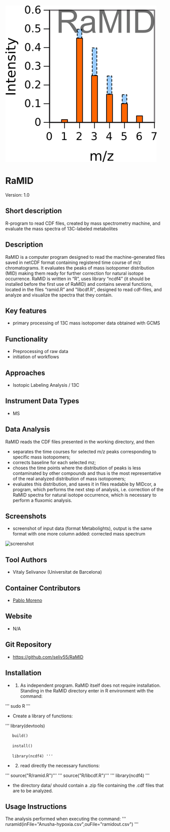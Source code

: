 ![Logo](figs/logo.png)

# RaMID
Version: 1.0

## Short description
R-program to read CDF files, created by mass spectrometry machine, and evaluate the mass spectra of 13C-labeled metabolites 

## Description

RaMID is a computer program designed to read the machine-generated files saved in netCDF format containing registered time course of m/z chromatograms. It evaluates the peaks of mass isotopomer distribution (MID) making them ready for further correction for natural isotope occurrence.
RaMID is written in “R”, uses library “ncdf4” (it should be installed before the first use of RaMID)  and contains several functions, located in the files “ramid.R” and "libcdf.R", designed to read cdf-files, and analyze and visualize  the spectra that they contain.

## Key features

- primary processing of 13C mass isotopomer data obtained with GCMS

## Functionality

- Preprocessing of raw data
- initiation of workflows

## Approaches

- Isotopic Labeling Analysis / 13C
    
## Instrument Data Types

- MS

## Data Analysis

RaMID reads the CDF files presented in the working directory, and then
- separates the time courses for selected m/z peaks corresponding to specific mass isotopomers;
- corrects baseline for each selected mz;
- choses the time points where the distribution of peaks is less contaminated by other compounds and thus is the most representative of the real analyzed distribution of mass isotopomers;
- evaluates this distribution, and saves it in files readable by MIDcor, a program, which performs the next step of analysis, i.e. correction of the RaMID spectra for natural isotope occurrence, which is necessary to perform a fluxomic analysis.

## Screenshots

- screenshot of input data (format Metabolights), output is the same format with one more column added: corrected mass spectrum

![screenshot]()

## Tool Authors

- Vitaly Selivanov (Universitat de Barcelona)

## Container Contributors

- [Pablo Moreno](EBI)

## Website

- N/A

## Git Repository

- https://github.com/seliv55/RaMID

## Installation

- 1) As independent program. RaMID itself does not require installation. Standing in the RaMID directory enter in R environment with the command:
  
''' sudo R '''
  
- Create a library of functions:

 '''   library(devtools)

       build()
       
       install()
       
       library(ncdf4) '''

- 2) read directly the necessary functions:
  
''' source("R/ramid.R")'''
''' source("R/libcdf.R")'''
''' library(ncdf4) '''

- the directory data/ should contain a .zip file containing the .cdf files that are to be analyzed.

## Usage Instructions

The analysis performed when executing the  command: ''' ruramid(inFile="Anusha-hypoxia.csv",ouFile="ramidout.csv") '''
